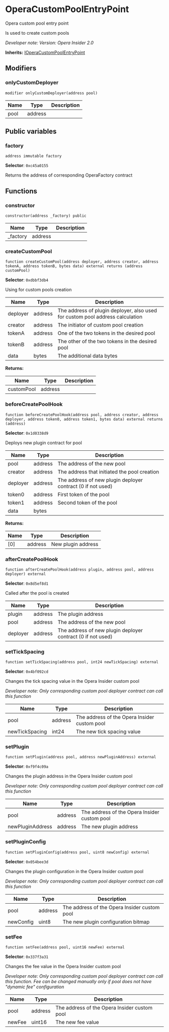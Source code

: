 

# OperaCustomPoolEntryPoint


Opera custom pool entry point

Is used to create custom pools

*Developer note: Version: Opera Insider 2.0*

**Inherits:** [IOperaCustomPoolEntryPoint](interfaces/IOperaCustomPoolEntryPoint.md)
## Modifiers
### onlyCustomDeployer

```solidity
modifier onlyCustomDeployer(address pool)
```



| Name | Type | Description |
| ---- | ---- | ----------- |
| pool | address |  |


## Public variables
### factory
```solidity
address immutable factory
```
**Selector**: `0xc45a0155`

Returns the address of corresponding OperaFactory contract



## Functions
### constructor

```solidity
constructor(address _factory) public
```



| Name | Type | Description |
| ---- | ---- | ----------- |
| _factory | address |  |

### createCustomPool

```solidity
function createCustomPool(address deployer, address creator, address tokenA, address tokenB, bytes data) external returns (address customPool)
```
**Selector**: `0xdbbf3db4`

Using for custom pools creation

| Name | Type | Description |
| ---- | ---- | ----------- |
| deployer | address | The address of plugin deployer, also used for custom pool address calculation |
| creator | address | The initiator of custom pool creation |
| tokenA | address | One of the two tokens in the desired pool |
| tokenB | address | The other of the two tokens in the desired pool |
| data | bytes | The additional data bytes |

**Returns:**

| Name | Type | Description |
| ---- | ---- | ----------- |
| customPool | address |  |

### beforeCreatePoolHook

```solidity
function beforeCreatePoolHook(address pool, address creator, address deployer, address token0, address token1, bytes data) external returns (address)
```
**Selector**: `0x1d0338d9`

Deploys new plugin contract for pool

| Name | Type | Description |
| ---- | ---- | ----------- |
| pool | address | The address of the new pool |
| creator | address | The address that initiated the pool creation |
| deployer | address | The address of new plugin deployer contract (0 if not used) |
| token0 | address | First token of the pool |
| token1 | address | Second token of the pool |
| data | bytes |  |

**Returns:**

| Name | Type | Description |
| ---- | ---- | ----------- |
| [0] | address | New plugin address |

### afterCreatePoolHook

```solidity
function afterCreatePoolHook(address plugin, address pool, address deployer) external
```
**Selector**: `0x8d5ef8d1`

Called after the pool is created

| Name | Type | Description |
| ---- | ---- | ----------- |
| plugin | address | The plugin address |
| pool | address | The address of the new pool |
| deployer | address | The address of new plugin deployer contract (0 if not used) |

### setTickSpacing

```solidity
function setTickSpacing(address pool, int24 newTickSpacing) external
```
**Selector**: `0x4bf092cd`

Changes the tick spacing value in the Opera Insider custom pool

*Developer note: Only corresponding custom pool deployer contract can call this function*

| Name | Type | Description |
| ---- | ---- | ----------- |
| pool | address | The address of the Opera Insider custom pool |
| newTickSpacing | int24 | The new tick spacing value |

### setPlugin

```solidity
function setPlugin(address pool, address newPluginAddress) external
```
**Selector**: `0xf9f4c09a`

Changes the plugin address in the Opera Insider custom pool

*Developer note: Only corresponding custom pool deployer contract can call this function*

| Name | Type | Description |
| ---- | ---- | ----------- |
| pool | address | The address of the Opera Insider custom pool |
| newPluginAddress | address | The new plugin address |

### setPluginConfig

```solidity
function setPluginConfig(address pool, uint8 newConfig) external
```
**Selector**: `0x054bee3d`

Changes the plugin configuration in the Opera Insider custom pool

*Developer note: Only corresponding custom pool deployer contract can call this function*

| Name | Type | Description |
| ---- | ---- | ----------- |
| pool | address | The address of the Opera Insider custom pool |
| newConfig | uint8 | The new plugin configuration bitmap |

### setFee

```solidity
function setFee(address pool, uint16 newFee) external
```
**Selector**: `0x337f3a31`

Changes the fee value in the Opera Insider custom pool

*Developer note: Only corresponding custom pool deployer contract can call this function.
Fee can be changed manually only if pool does not have &quot;dynamic fee&quot; configuration*

| Name | Type | Description |
| ---- | ---- | ----------- |
| pool | address | The address of the Opera Insider custom pool |
| newFee | uint16 | The new fee value |

